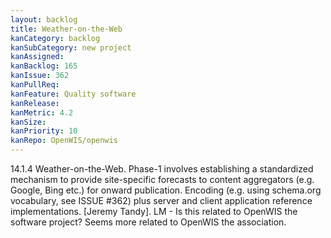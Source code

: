 ```yaml
---
layout: backlog
title: Weather-on-the-Web
kanCategory: backlog
kanSubCategory: new project
kanAssigned:
kanBacklog: 165
kanIssue: 362
kanPullReq:
kanFeature: Quality software
kanRelease:
kanMetric: 4.2
kanSize:
kanPriority: 10
kanRepo: OpenWIS/openwis
---
```

14.1.4 Weather-on-the-Web. Phase-1 involves establishing a standardized mechanism to provide site-specific forecasts to content aggregators (e.g. Google, Bing etc.) for onward publication. Encoding (e.g. using schema.org vocabulary, see ISSUE #362) plus server and client application reference implementations. [Jeremy Tandy]. LM - Is this related to OpenWIS the software project? Seems more related to OpenWIS the association.

